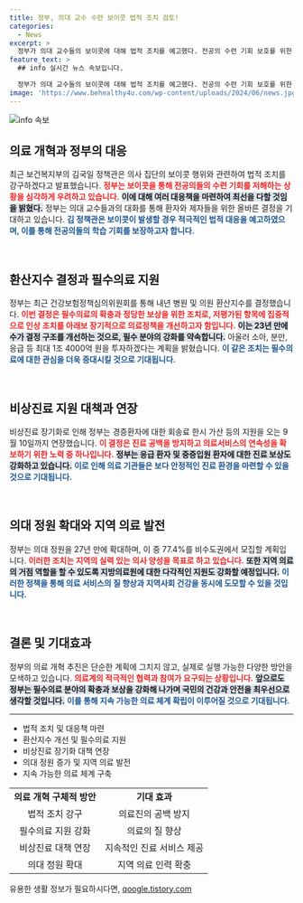 ```yaml
---
title: 정부, 의대 교수 수련 보이콧 법적 조치 검토!
categories:
  - News
excerpt: >
  정부가 의대 교수들의 보이콧에 대해 법적 조치를 예고했다. 전공의 수련 기회 보호를 위한 다양한 방안이 마련되고 있으며, 필수의료 분야에 대한 지원 강화와 의료개혁도 추진中! 클릭해 더 알아보세요!
feature_text: >
  ## info 실시간 뉴스 속보입니다.

  정부가 의대 교수들의 보이콧에 대해 법적 조치를 예고했다. 전공의 수련 기회 보호를 위한 다양한 방안이 마련되고 있으며, 필수의료 분야에 대한 지원 강화와 의료개혁도 추진中! 클릭해 더 알아보세요!
image: 'https://www.behealthy4u.com/wp-content/uploads/2024/06/news.jpg'
---
```


<p><img src="https://www.behealthy4u.com/wp-content/uploads/2024/06/news.jpg" alt="info 속보" /></p>

<h2 data-ke-size="size26">의료 개혁과 정부의 대응</h2>

<p data-ke-size="size16">최근 보건복지부의 김국일 정책관은 의사 집단의 보이콧 행위와 관련하여 법적 조치를 강구하겠다고 발표했습니다. <b><span style="color: #ee2323;">정부는 보이콧을 통해 전공의들의 수련 기회를 저해하는 상황을 심각하게 우려하고 있습니다.</span></b> <b><span style="background-color: #21538527;">이에 대해 여러 대응책을 마련하여 최선을 다할 것임을 밝혔다.</span></b> 정부는 의대 교수들과의 대화를 통해 환자와 제자들을 위한 올바른 결정을 기대하고 있습니다. <b><span style="color: #1a5490;">김 정책관은 보이콧이 발생할 경우 적극적인 법적 대응을 예고하였으며, 이를 통해 전공의들의 학습 기회를 보장하고자 합니다.</span></b></p>

<p data-ke-size="size16">&nbsp;</p>

<h2 data-ke-size="size26">환산지수 결정과 필수의료 지원</h2>

<p data-ke-size="size16">정부는 최근 건강보험정책심의위원회를 통해 내년 병원 및 의원 환산지수를 결정했습니다. <b><span style="color: #ee2323;">이번 결정은 필수의료의 확충과 정당한 보상을 위한 조치로, 저평가된 항목에 집중적으로 인상 조치를 아래보 장기적으로 의료정책을 개선하고자 함입니다.</span></b> <b><span style="background-color: #21538527;">이는 23년 만에 수가 결정 구조를 개선하는 것으로, 필수 분야의 강화를 약속합니다.</span></b> 아울러 소아, 분만, 응급 등 최대 1조 4000억 원을 투자하겠다는 계획을 밝혔습니다. <b><span style="color: #1a5490;">이 같은 조치는 필수의료에 대한 관심을 더욱 증대시킬 것으로 기대됩니다.</span></b></p>

<p data-ke-size="size16">&nbsp;</p>

<h2 data-ke-size="size26">비상진료 지원 대책과 연장</h2>

<p data-ke-size="size16">비상진료 장기화로 인해 정부는 경증환자에 대한 회송료 한시 가산 등의 지원을 오는 9월 10일까지 연장했습니다. <b><span style="color: #ee2323;">이 결정은 진료 공백을 방지하고 의료서비스의 연속성을 확보하기 위한 노력 중 하나입니다.</span></b> <b><span style="background-color: #21538527;">정부는 응급 환자 및 중증입원 환자에 대한 진료 보상도 강화하고 있습니다.</span></b> <b><span style="color: #1a5490;">이로 인해 의료 기관들은 보다 안정적인 진료 환경을 마련할 수 있을 것으로 기대됩니다.</span></b></p>

<p data-ke-size="size16">&nbsp;</p>

<h2 data-ke-size="size26">의대 정원 확대와 지역 의료 발전</h2>

<p data-ke-size="size16">정부는 의대 정원을 27년 만에 확대하며, 이 중 77.4%를 비수도권에서 모집할 계획입니다. <b><span style="color: #ee2323;">이러한 조치는 지역의 실력 있는 의사 양성을 목표로 하고 있습니다.</span></b> <b><span style="background-color: #21538527;">또한 지역 의료의 거점 역할을 할 수 있도록 지방의료원에 대한 다각적인 지원도 강화할 예정입니다.</span></b> <b><span style="color: #1a5490;">이러한 정책을 통해 의료 서비스의 질 향상과 지역사회 건강을 동시에 도모할 수 있을 것입니다.</span></b></p>

<p data-ke-size="size16">&nbsp;</p>

<h2 data-ke-size="size26">결론 및 기대효과</h2>

<p data-ke-size="size16">정부의 의료 개혁 추진은 단순한 계획에 그치지 않고, 실제로 실행 가능한 다양한 방안을 모색하고 있습니다. <b><span style="color: #ee2323;">의료계의 적극적인 협력과 참여가 요구되는 상황입니다.</span></b> <b><span style="background-color: #21538527;">앞으로도 정부는 필수의료 분야의 확충과 보상을 강화해 나가며 국민의 건강과 안전을 최우선으로 생각할 것입니다.</span></b> <b><span style="color: #1a5490;">이를 통해 지속 가능한 의료 체계 확립이 이루어질 것으로 기대됩니다.</span></b></p>

<p data-ke-size="size16"></p>

<hr>

<ul>
    <li>법적 조치 및 대응책 마련</li>
    <li>환산지수 개선 및 필수의료 지원</li>
    <li>비상진료 장기화 대책 연장</li>
    <li>의대 정원 증가 및 지역 의료 발전</li>
    <li>지속 가능한 의료 체계 구축</li>
</ul>

<table style="width: 100%; border-collapse: collapse;">
    <tbody>
        <tr>
            <td style="text-align: center; height: 17px;"><b>의료 개혁 구체적 방안</b></td>
            <td style="text-align: center; height: 17px;"><b>기대 효과</b></td>
        </tr>
        <tr>
            <td style="text-align: center; height: 17px;">법적 조치 강구</td>
            <td style="text-align: center; height: 17px;">의료진의 공백 방지</td>
        </tr>
        <tr>
            <td style="text-align: center; height: 17px;">필수의료 지원 강화</td>
            <td style="text-align: center; height: 17px;">의료의 질 향상</td>
        </tr>
        <tr>
            <td style="text-align: center; height: 17px;">비상진료 대책 연장</td>
            <td style="text-align: center; height: 17px;">지속적인 진료 서비스 제공</td>
        </tr>
        <tr>
            <td style="text-align: center; height: 17px;">의대 정원 확대</td>
            <td style="text-align: center; height: 17px;">지역 의료 인력 확충</td>
        </tr>
    </tbody>
</table>
유용한 생활 정보가 필요하시다면, <a href="https://qoogle.tistory.com" rel="dofollow">qoogle.tistory.com</a>


